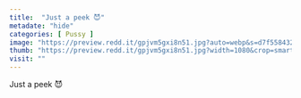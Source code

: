 ```yaml
---
title:  "Just a peek 😈"
metadate: "hide"
categories: [ Pussy ]
image: "https://preview.redd.it/gpjvm5gxi8n51.jpg?auto=webp&s=d7f5584324140113e8830af18db50ffa5e87d603"
thumb: "https://preview.redd.it/gpjvm5gxi8n51.jpg?width=1080&crop=smart&auto=webp&s=90bc01c7c25b7f9cf0aabc4c18f09ec7f3442e4c"
visit: ""
---
```

Just a peek 😈
